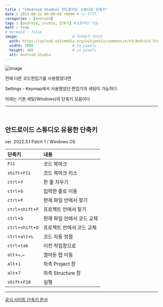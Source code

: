 ```yaml
---
title : "[Android Studio] 안드로이드 스튜디오 단축키"
date : 2023-09-12 00:00:00 +0900 # +/-TTTT
categories : [android]
tags : [android, studio, 단축키] #소문자만 가능
math : true
# mermaid : false
image:                         # 미리보기 이미지
  path: https://upload.wikimedia.org/wikipedia/commons/e/e3/Android_Studio_Icon_%282014-2019%29.svg
  width: 1000                  # in pixels
  height: 400                  # in pixels
  alt: Android Studio
---
```


![image](https://github.com/trulyeven/trulyeven.github.io/assets/113951017/84887b06-c266-44d2-bd33-1f76c435d56c)


전에 다른 코드편집기를 사용했었다면

Settings - Keymap에서 사용했었던 편집기의 세팅이 가능하다

아래는 기본 세팅(Windows)의 단축키 모음이다

---

<br>


## 안드로이드 스튜디오 유용한 단축키

ver. 2022.3.1 Patch 1 / Windows OS

| 단축키 | 내용 |
|:-------|:-----|
| `F11` | 코드 북마크 |
| `shift`+`F11` | 코드 북마크 리스 |
| `ctrl`+`Y` | 한 줄 지우기 |
| `ctrl`+`G` | 입력한 줄로 이동 |
| `ctrl`+`F` | 현재 파일 안에서 찾기 |
| `ctrl`+`shift`+`F` | 프로젝트 안에서 찾기 |
| `ctrl`+`D` | 현재 파일 안에서 코드 교체 |
| `ctrl`+`shift`+`D` | 프로젝트 안에서 코드 교체 |
| `ctrl`+`alt`+`L` | 코드 자동 정렬 |
| `ctrl`+`tab` | 이전 작업창으로 |
| `alt`+`←`,`→` | 열어둔 탭 이동 |
| `alt`+`1` | 좌측 Project 창 |
| `alt`+`7` | 좌측 Structure 창 |
| `shift`+`F10` | 실행 |

---

[공식 사이트 단축키 문서](https://developer.android.com/studio/intro/keyboard-shortcuts?hl=ko)

